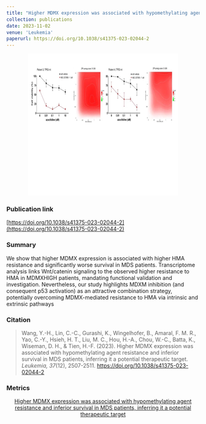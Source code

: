 ```yaml
---
title: "Higher MDMX expression was associated with hypomethylating agent resistance and inferior survival in MDS patients, inferring it a potential therapeutic target"
collection: publications
date: 2023-11-02
venue: 'Leukemia'
paperurl: https://doi.org/10.1038/s41375-023-02044-2
---
```

<div style="text-align: center;">
  <img src="https://raw.githubusercontent.com/EspressoKris/Portfolio/master/images/GraphicalAbstracts/2023_11_Leukemia_Wang.jpg" alt="Graphical Abstract" style="width: 390px; height: 370px;">
</div>

### Publication link
[https://doi.org/10.1038/s41375-023-02044-2](https://doi.org/10.1038/s41375-023-02044-2)

### Summary
We show that higher MDMX expression is associated with higher HMA resistance and significantly worse survival in MDS patients. Transcriptome analysis links Wnt/catenin signaling to the observed higher resistance to HMA in MDMXHIGH patients, mandating functional validation and investigation. Nevertheless, our study highlights MDXM inhibition (and consequent p53 activation) as an attractive combination strategy, potentially overcoming MDMX-mediated resistance to HMA via intrinsic and extrinsic pathways

### Citation
> Wang, Y.-H., Lin, C.-C., Gurashi, K., Wingelhofer, B., Amaral, F. M. R., Yao, C.-Y., Hsieh, H. T., Liu, M. C., Hou, H.-A., Chou, W.-C., Batta, K., Wiseman, D. H., & Tien, H.-F. (2023). Higher MDMX expression was associated with hypomethylating agent resistance and inferior survival in MDS patients, inferring it a potential therapeutic target. *Leukemia, 37*(12), 2507-2511. https://doi.org/10.1038/s41375-023-02044-2

### Metrics
<div style="text-align: center;">
  <a href="https://plu.mx/plum/a/?doi=10.1038/s41375-023-02044-2" data-hide-print="true" class="plumx-details plum-bigben-theme" data-site="plum" data-hide-when-empty="true" data-no-link="true" data-pass-hidden-categories="true" data-hide-mentions="true" data-hide-socialmedia="false">Higher MDMX expression was associated with hypomethylating agent resistance and inferior survival in MDS patients, inferring it a potential therapeutic target</a>
</div>